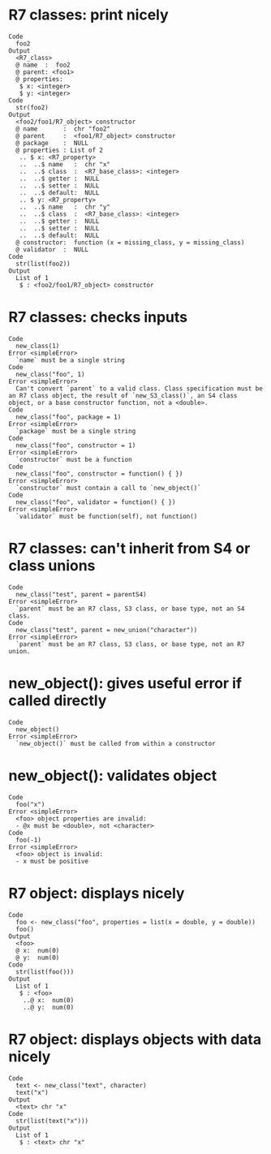 # R7 classes: print nicely

    Code
      foo2
    Output
      <R7_class>
      @ name  :  foo2
      @ parent: <foo1>
      @ properties:
       $ x: <integer>
       $ y: <integer>
    Code
      str(foo2)
    Output
      <foo2/foo1/R7_object> constructor
      @ name       :  chr "foo2"
      @ parent     :  <foo1/R7_object> constructor
      @ package    :  NULL
      @ properties : List of 2
       .. $ x: <R7_property> 
       ..  ..$ name   :  chr "x"
       ..  ..$ class  :  <R7_base_class>: <integer>
       ..  ..$ getter :  NULL
       ..  ..$ setter :  NULL
       ..  ..$ default:  NULL
       .. $ y: <R7_property> 
       ..  ..$ name   :  chr "y"
       ..  ..$ class  :  <R7_base_class>: <integer>
       ..  ..$ getter :  NULL
       ..  ..$ setter :  NULL
       ..  ..$ default:  NULL
      @ constructor:  function (x = missing_class, y = missing_class)  
      @ validator  :  NULL
    Code
      str(list(foo2))
    Output
      List of 1
       $ : <foo2/foo1/R7_object> constructor

# R7 classes: checks inputs

    Code
      new_class(1)
    Error <simpleError>
      `name` must be a single string
    Code
      new_class("foo", 1)
    Error <simpleError>
      Can't convert `parent` to a valid class. Class specification must be an R7 class object, the result of `new_S3_class()`, an S4 class object, or a base constructor function, not a <double>.
    Code
      new_class("foo", package = 1)
    Error <simpleError>
      `package` must be a single string
    Code
      new_class("foo", constructor = 1)
    Error <simpleError>
      `constructor` must be a function
    Code
      new_class("foo", constructor = function() { })
    Error <simpleError>
      `constructor` must contain a call to `new_object()`
    Code
      new_class("foo", validator = function() { })
    Error <simpleError>
      `validator` must be function(self), not function()

# R7 classes: can't inherit from S4 or class unions

    Code
      new_class("test", parent = parentS4)
    Error <simpleError>
      `parent` must be an R7 class, S3 class, or base type, not an S4 class.
    Code
      new_class("test", parent = new_union("character"))
    Error <simpleError>
      `parent` must be an R7 class, S3 class, or base type, not an R7 union.

# new_object(): gives useful error if called directly

    Code
      new_object()
    Error <simpleError>
      `new_object()` must be called from within a constructor

# new_object(): validates object

    Code
      foo("x")
    Error <simpleError>
      <foo> object properties are invalid:
      - @x must be <double>, not <character>
    Code
      foo(-1)
    Error <simpleError>
      <foo> object is invalid:
      - x must be positive

# R7 object: displays nicely

    Code
      foo <- new_class("foo", properties = list(x = double, y = double))
      foo()
    Output
      <foo>
      @ x:  num(0) 
      @ y:  num(0) 
    Code
      str(list(foo()))
    Output
      List of 1
       $ : <foo>
        ..@ x:  num(0) 
        ..@ y:  num(0) 

# R7 object: displays objects with data nicely

    Code
      text <- new_class("text", character)
      text("x")
    Output
      <text> chr "x"
    Code
      str(list(text("x")))
    Output
      List of 1
       $ : <text> chr "x"

